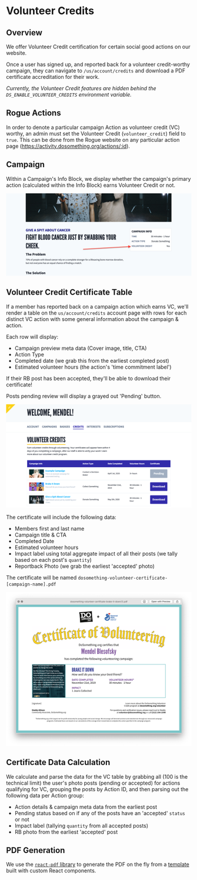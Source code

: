 # Volunteer Credits

## Overview

We offer Volunteer Credit certification for certain social good actions on our website.

Once a user has signed up, and reported back for a volunteer credit-worthy campaign, they can navigate to `/us/account/credits` and download a PDF certificate accreditation for their work.

_Currently, the Volunteer Credit features are hidden behind the `DS_ENABLE_VOLUNTEER_CREDITS` environment variable._

## Rogue Actions

In order to denote a particular campaign Action as volunteer credit (VC) worthy, an admin must set the Volunteer Credit (`volunteer_credit`) field to `true`. This can be done from the Rogue website on any particular action page (https://activity.dosomething.org/actions/:id).

## Campaign

Within a Campaign's Info Block, we display whether the campaign's primary action (calculated within the Info Block) earns Volunteer Credit or not.

![Volunteer Credit Status Campaign Info Block](../../.gitbook/assets/vc-campaign-info-block.jpg)

## Volunteer Credit Certificate Table

If a member has reported back on a campaign action which earns VC, we'll render a table on the `us/account/credits` account page with rows for each distinct VC action with some general information about the campaign & action.

Each row will display:

- Campaign preview meta data (Cover image, title, CTA)
- Action Type
- Completed date (we grab this from the earliest completed post)
- Estimated volunteer hours (the action's 'time commitment label')

If their RB post has been accepted, they'll be able to download their certificate!

Posts pending review will display a grayed out 'Pending' button.

![Volunteer Credits Table](../../.gitbook/assets/volunteer-credits-table.png)

The certificate will include the following data:

- Members first and last name
- Campaign title & CTA
- Completed Date
- Estimated volunteer hours
- Impact label using total aggregate impact of all their posts (we tally based on each post's `quantity`)
- Reportback Photo (we grab the earliest 'accepted' photo)

The certificate will be named `dosomething-volunteer-certificate-[campaign-name].pdf`

![Volunteer Credit Certificate](../../.gitbook/assets/volunteer-credit-certificate.png)

## Certificate Data Calculation

We calculate and parse the data for the VC table by grabbing all (100 is the technical limit) the user's photo posts (pending or accepted) for actions qualifying for VC, grouping the posts by Action ID, and then parsing out the following data per Action group:

- Action details & campaign meta data from the earliest post
- Pending status based on if any of the posts have an 'accepted' `status` or not
- Impact label (tallying `quantity` from all accepted posts)
- RB photo from the earliest 'accepted' post

## PDF Generation

We use the [`react-pdf` library](https://react-pdf.org/) to generate the PDF on the fly from a [template](https://git.io/JfcpG) built with custom React components.
